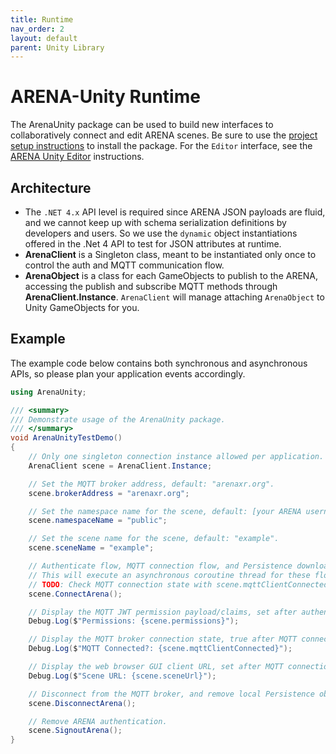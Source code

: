 ```yaml
---
title: Runtime
nav_order: 2
layout: default
parent: Unity Library
---
```


# ARENA-Unity Runtime
The ArenaUnity package can be used to build new interfaces to collaboratively connect and edit ARENA scenes. Be sure to use the [project setup instructions](/content/unity) to install the package. For the `Editor` interface, see the [ARENA Unity Editor](/content/unity/editor) instructions.

## Architecture
- The `.NET 4.x` API level is required since ARENA JSON payloads are fluid, and we cannot keep up with schema serialization definitions by developers and users. So we use the `dynamic` object instantiations offered in the .Net 4 API to test for JSON attributes at runtime.
- **ArenaClient** is a Singleton class, meant to be instantiated only once to control the auth and MQTT communication flow.
- **ArenaObject** is a class for each GameObjects to publish to the ARENA, accessing the publish and subscribe MQTT methods through **ArenaClient.Instance**. `ArenaClient` will manage attaching `ArenaObject` to Unity GameObjects for you.

## Example
The example code below contains both synchronous and asynchronous APIs, so please plan your application events accordingly.

```csharp
using ArenaUnity;

/// <summary>
/// Demonstrate usage of the ArenaUnity package.
/// </summary>
void ArenaUnityTestDemo()
{
    // Only one singleton connection instance allowed per application.
    ArenaClient scene = ArenaClient.Instance;

    // Set the MQTT broker address, default: "arenaxr.org".
    scene.brokerAddress = "arenaxr.org";

    // Set the namespace name for the scene, default: [your ARENA username].
    scene.namespaceName = "public";

    // Set the scene name for the scene, default: "example".
    scene.sceneName = "example";

    // Authenticate flow, MQTT connection flow, and Persistence download flow.
    // This will execute an asynchronous coroutine thread for these flows.
    // TODO: Check MQTT connection state with scene.mqttClientConnected.
    scene.ConnectArena();

    // Display the MQTT JWT permission payload/claims, set after authentication flow completes.
    Debug.Log($"Permissions: {scene.permissions}");

    // Display the MQTT broker connection state, true after MQTT connection flow completes.
    Debug.Log($"MQTT Connected?: {scene.mqttClientConnected}");

    // Display the web browser GUI client URL, set after MQTT connection flow completes.
    Debug.Log($"Scene URL: {scene.sceneUrl}");

    // Disconnect from the MQTT broker, and remove local Persistence objects.
    scene.DisconnectArena();

    // Remove ARENA authentication.
    scene.SignoutArena();
}
```
